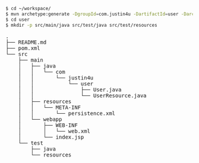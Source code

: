 ```sh
$ cd ~/workspace/
$ mvn archetype:generate -DgroupId=com.justin4u -DartifactId=user -DarchetypeArtifactId=maven-archetype-webapp -DinteractiveMode=false
$ cd user
$ mkdir -p src/main/java src/test/java src/test/resources
```


<pre>
.
├── README.md
├── pom.xml
└── src
    ├── main
    │   ├── java
    │   │   └── com
    │   │       └── justin4u
    │   │           └── user
    │   │               ├── User.java
    │   │               └── UserResource.java
    │   ├── resources
    │   │   └── META-INF
    │   │       └── persistence.xml
    │   └── webapp
    │       ├── WEB-INF
    │       │   └── web.xml
    │       └── index.jsp
    └── test
        ├── java
        └── resources

</pre>
